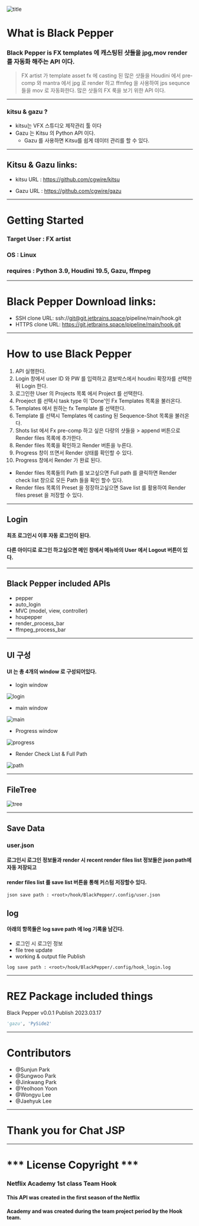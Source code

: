 ![title](./img/blackpepper_logo_v01.png)
# What is Black Pepper
### Black Pepper is FX templates 에 캐스팅된 샷들을 jpg,mov render를  자동화 해주는 API 이다.

> FX artist 가 template asset fx 에 casting 된 많은 샷들을 Houdini 에서 pre-comp 와 mantra 에서 jpg 로 render 하고
> ffmfeg 을 사용하여 jps sequnce 들을 mov 로 자동화한다. 많은 샷들의 FX 룩을 보기 위한 API 이다.  

***
### kitsu & gazu ?
* kitsu는 VFX 스튜디오 제작관리 툴 이다
* Gazu 는 Kitsu 의 Python API 이다.
  * Gazu 를 사용하면  Kitsu를 쉽게 데이터 관리를 할 수 있다.

***
## Kitsu & Gazu links:

* kitsu URL : https://github.com/cgwire/kitsu

* Gazu URL : https://github.com/cgwire/gazu
***
# Getting Started
### Target User : FX artist
### OS : Linux
### requires : Python 3.9, Houdini 19.5, Gazu, ffmpeg
***
# Black Pepper Download links:
* SSH clone URL: ssh://git@git.jetbrains.space/pipeline/main/hook.git
* HTTPS clone URL: https://git.jetbrains.space/pipeline/main/hook.git
***
# How to use Black Pepper
1. API 실행한다.
2. Login 창에서 user ID 와 PW 를 입력하고 콤보박스에서 houdini 확장자를 선택한 뒤 Login 한다.
3. 로그인한 User 의 Projects 목록 에서 Project 를 선택한다.
4. Proeject 를 선택시 task type 이 'Done'인 Fx Templates 목록을 불러온다.
5. Templates 에서 원하는 fx Template 를 선택한다.
6. Template 를 선택시 Templates 에 casting 된 Sequence-Shot 목록을 불러온다.
7. Shots list 에서 Fx pre-comp 하고 싶은 다량의 샷들을 > append 버튼으로 Render files 목록에 추가한다.
8. Render files 목록을 확인하고 Render 버튼을 누른다.
9. Progress 창이 뜨면서 Render 상태를 확인할 수 있다.
10. Progress 창에서 Render 가 완료 된다.
* Render files 목록들의 Path 를 보고싶으면 Full path 를 클릭하면 Render check list 창으로 모든 Path 들을 확인 할수 있다.
* Render files 목록의 Preset 을 정장하고싶으면 Save list 를 활용하여 Render files preset 을 저장할 수 있다.
***
## Login

#### 최초 로그인시 이후 자동 로그인이 된다.
#### 다른 아이디로 로그인 하고싶으면 메인 창에서 메뉴바의 User 에서 Logout 버튼이 있다.

***
##  Black Pepper included APIs

* pepper
* auto_login
* MVC (model, view, controller)
* houpepper
* render_process_bar
* ffmpeg_process_bar
***
## UI 구성 

#### UI 는 총 4개의 window 로 구성되어있다.

* login window 

![login](./python/BlackPepper/img/login.png)

* main window

![main](./python/BlackPepper/img/main.png)
* Progress window

![progress](./python/BlackPepper/img/progress.png)

* Render Check List & Full Path

![path](./python/BlackPepper/img/path.png)

***
## FileTree
![tree](./python/BlackPepper/img/tree.png)
***
## Save Data

### user.json
#### 로그인시 로그인 정보들과 render 시 recent render files list 정보들은 json path에 자동 저장되고
#### render files list 를 save list 버튼을 통해 커스텀 저장할수 있다.
```
json save path : <root>/hook/BlackPepper/.config/user.json
```
## log
#### 아래의 항목들은 log save path 에 log 기록을 남긴다.
* 로그인 시 로그인 정보
* file tree update
* working & output file Publish
```
log save path : <root>/hook/BlackPepper/.config/hook_login.log
```
***
# REZ Package included things
Black Pepper v0.0.1 Publish 2023.03.17 
```python
'gazu', 'PySide2'
```
***
# Contributors
* @Sunjun Park
* @Sungwoo Park
* @Jinkwang Park
* @Yeolhoon Yoon
* @Wongyu Lee
* @Jaehyuk Lee

***
# Thank you for Chat JSP
***
# *** License Copyright ***

### Netflix Academy 1st class Team Hook

#### This API was created in the first season of the Netflix
#### Academy and was created during the team project period by the Hook team.